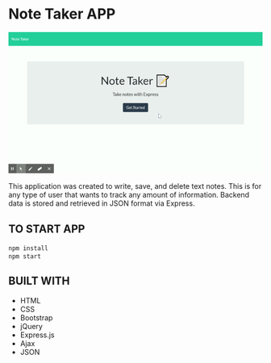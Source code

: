 # Note Taker APP

![APP DEMO](Notetaker.gif)

This application was created to write, save, and delete text notes. This is for any type of user that wants to track any amount of information. Backend data is stored and retrieved in JSON format via Express.

## TO START APP

    npm install
    npm start
  
## BUILT WITH

* HTML
* CSS
* Bootstrap
* jQuery
* Express.js
* Ajax
* JSON
